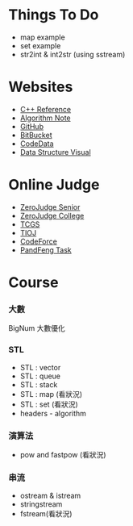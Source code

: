 Things  To  Do
==============
- map example
- set example
- str2int & int2str (using sstream)

Websites
========
- [C++ Reference](http://www.cplusplus.com/reference/)
- [Algorithm Note](http://www.csie.ntnu.edu.tw/~u91029/)
- [GitHub](https://github.com/)
- [BitBucket](https://bitbucket.org/)
- [CodeData](http://www.codedata.com.tw/)
- [Data Structure Visual](http://www.cs.usfca.edu/~galles/visualization/Algorithms.html)

Online Judge
============
- [ZeroJudge Senior](http://zerojudge.tw/)
- [ZeroJudge College](http://judge.nccucs.org/Problems)
- [TCGS](http://www.tcgs.tc.edu.tw:1218/)
- [TIOJ](http://tioj.ck.tp.edu.tw/problems)
- [CodeForce](http://codeforces.com/)
- [PandFeng Task](https://github.com/pangfengliu/programmingtasks/issues)

Course
======

### 大數

BigNum
大數優化

### STL

- STL : vector
- STL : queue
- STL : stack
- STL : map (看狀況)
- STL : set (看狀況)
- headers - algorithm

### 演算法

- pow and fastpow (看狀況)

### 串流

- ostream & istream
- stringstream
- fstream(看狀況)
